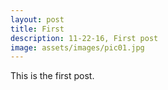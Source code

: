 ```yaml
---
layout: post
title: First
description: 11-22-16, First post
image: assets/images/pic01.jpg
---
```


This is the first post.
